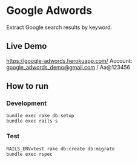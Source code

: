 # Google Adwords

Extract Google search results by keyword.
## Live Demo
https://google-adwords.herokuapp.com/
Account: google_adwords_demo@gmail.com / Aa@123456

## How to run

### Development

```
bundle exec rake db:setup
bundle exec rails s
```

### Test

```
RAILS_ENV=test rake db:create db:migrate
bundle exec rspec
```